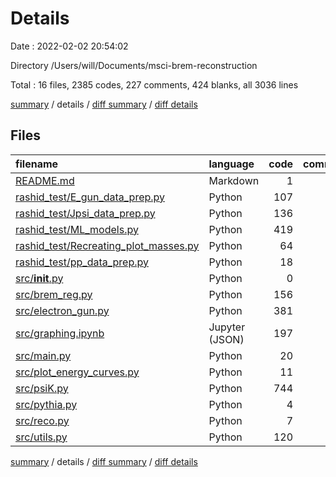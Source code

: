 # Details

Date : 2022-02-02 20:54:02

Directory /Users/will/Documents/msci-brem-reconstruction

Total : 16 files,  2385 codes, 227 comments, 424 blanks, all 3036 lines

[summary](results.md) / details / [diff summary](diff.md) / [diff details](diff-details.md)

## Files
| filename | language | code | comment | blank | total |
| :--- | :--- | ---: | ---: | ---: | ---: |
| [README.md](/README.md) | Markdown | 1 | 0 | 0 | 1 |
| [rashid_test/E_gun_data_prep.py](/rashid_test/E_gun_data_prep.py) | Python | 107 | 85 | 39 | 231 |
| [rashid_test/Jpsi_data_prep.py](/rashid_test/Jpsi_data_prep.py) | Python | 136 | 23 | 39 | 198 |
| [rashid_test/ML_models.py](/rashid_test/ML_models.py) | Python | 419 | 56 | 83 | 558 |
| [rashid_test/Recreating_plot_masses.py](/rashid_test/Recreating_plot_masses.py) | Python | 64 | 15 | 38 | 117 |
| [rashid_test/pp_data_prep.py](/rashid_test/pp_data_prep.py) | Python | 18 | 5 | 4 | 27 |
| [src/__init__.py](/src/__init__.py) | Python | 0 | 0 | 1 | 1 |
| [src/brem_reg.py](/src/brem_reg.py) | Python | 156 | 0 | 23 | 179 |
| [src/electron_gun.py](/src/electron_gun.py) | Python | 381 | 17 | 35 | 433 |
| [src/graphing.ipynb](/src/graphing.ipynb) | Jupyter (JSON) | 197 | 0 | 1 | 198 |
| [src/main.py](/src/main.py) | Python | 20 | 1 | 7 | 28 |
| [src/plot_energy_curves.py](/src/plot_energy_curves.py) | Python | 11 | 0 | 5 | 16 |
| [src/psiK.py](/src/psiK.py) | Python | 744 | 20 | 108 | 872 |
| [src/pythia.py](/src/pythia.py) | Python | 4 | 0 | 3 | 7 |
| [src/reco.py](/src/reco.py) | Python | 7 | 3 | 4 | 14 |
| [src/utils.py](/src/utils.py) | Python | 120 | 2 | 34 | 156 |

[summary](results.md) / details / [diff summary](diff.md) / [diff details](diff-details.md)